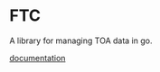 # FTC

A library for managing TOA data in go.

[documentation](https://godoc.org/github.com/nywillb/ftcroboscout/ftc)